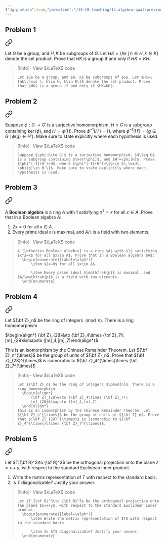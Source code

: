 ```yaml
---
{"dg-publish":true,"permalink":"/10-19-teaching/14-algebra-qual/previous-exams/algebra-qual-2025-01/","updated":"2025-03-17T08:59:37-07:00"}
---
```


## Problem 1


<div class="transclusion internal-embed is-loaded"><a class="markdown-embed-link" href="/10-19-teaching/14-algebra-qual/problem-from-past-exams/group-theory/product-of-two-subgroups/" aria-label="Open link"><svg xmlns="http://www.w3.org/2000/svg" width="24" height="24" viewBox="0 0 24 24" fill="none" stroke="currentColor" stroke-width="2" stroke-linecap="round" stroke-linejoin="round" class="svg-icon lucide-link"><path d="M10 13a5 5 0 0 0 7.54.54l3-3a5 5 0 0 0-7.07-7.07l-1.72 1.71"></path><path d="M14 11a5 5 0 0 0-7.54-.54l-3 3a5 5 0 0 0 7.07 7.07l1.71-1.71"></path></svg></a><div class="markdown-embed">




Let $G$ be a group, and $H, K$ be subgroups of $G$. Let $HK=\{hk\,\mid \, h\in H, k\in K\}$ denote the set product. Prove that $HK$ is a group if and only if $HK=KH$.

> [!info]- View $\LaTeX$ code
> ```
> Let $G$ be a group, and $H, K$ be subgroups of $G$. Let $HK=\{hk\,\mid \, h\in H, k\in K\}$ denote the set product. Prove that $HK$ is a group if and only if $HK=KH$.
> ```

</div></div>


## Problem 2


<div class="transclusion internal-embed is-loaded"><a class="markdown-embed-link" href="/10-19-teaching/14-algebra-qual/problem-from-past-exams/group-theory/preimage-of-a-subgroup/" aria-label="Open link"><svg xmlns="http://www.w3.org/2000/svg" width="24" height="24" viewBox="0 0 24 24" fill="none" stroke="currentColor" stroke-width="2" stroke-linecap="round" stroke-linejoin="round" class="svg-icon lucide-link"><path d="M10 13a5 5 0 0 0 7.54.54l3-3a5 5 0 0 0-7.07-7.07l-1.72 1.71"></path><path d="M14 11a5 5 0 0 0-7.54-.54l-3 3a5 5 0 0 0 7.07 7.07l1.71-1.71"></path></svg></a><div class="markdown-embed">




Suppose $\phi:G\to G'$ is a surjective homomorphism, $H\leq G$ is a subgroup containing $\ker(\phi)$, and $H'=\phi(H)$. Prove $\phi^{-1}(H')=H$, where $\phi^{-1}(H')=\{g\in G\,\mid\, \phi(g)\in H'\}$. Make sure to state explicitly where each hypothesis is used.

> [!info]- View $\LaTeX$ code
> ```
> Suppose $\phi:G\to G'$ is a surjective homomorphism, $H\leq G$ is a subgroup containing $\ker(\phi)$, and $H'=\phi(H)$. Prove $\phi^{-1}(H')=H$, where $\phi^{-1}(H')=\{g\in G\,\mid\, \phi(g)\in H'\}$. Make sure to state explicitly where each hypothesis is used.
> ```

</div></div>


## Problem 3


<div class="transclusion internal-embed is-loaded"><a class="markdown-embed-link" href="/10-19-teaching/14-algebra-qual/problem-from-past-exams/ring-theory/boolean-algebras/" aria-label="Open link"><svg xmlns="http://www.w3.org/2000/svg" width="24" height="24" viewBox="0 0 24 24" fill="none" stroke="currentColor" stroke-width="2" stroke-linecap="round" stroke-linejoin="round" class="svg-icon lucide-link"><path d="M10 13a5 5 0 0 0 7.54.54l3-3a5 5 0 0 0-7.07-7.07l-1.72 1.71"></path><path d="M14 11a5 5 0 0 0-7.54-.54l-3 3a5 5 0 0 0 7.07 7.07l1.71-1.71"></path></svg></a><div class="markdown-embed">




A **Boolean algebra** is a ring $A$ with $1$ satisfying $x^2=x$ for all $x\in A$. Prove that in a Boolean algebra $A$:
1. $2x=0$ for all $x\in A$.
2. Every prime ideal $\mathfrak{p}$ is maximal, and $A/\mathfrak{p}$ is a field with two elements.

> [!info]- View $\LaTeX$ code
> ```
> A {\bfseries Boolean algebra} is a ring $A$ with $1$ satisfying $x^2=x$ for all $x\in A$. Prove that in a Boolean algebra $A$:
> 	\begin{enumerate}[label=\alph*)]
> 		\item $2x=0$ for all $x\in A$.
> 		
> 		\item Every prime ideal $\mathfrak{p}$ is maximal, and $A/\mathfrak{p}$ is a field with two elements.
> 	\end{enumerate}
> ```

</div></div>


## Problem 4


<div class="transclusion internal-embed is-loaded"><a class="markdown-embed-link" href="/10-19-teaching/14-algebra-qual/problem-from-past-exams/ring-theory/group-of-units-of-a-product/" aria-label="Open link"><svg xmlns="http://www.w3.org/2000/svg" width="24" height="24" viewBox="0 0 24 24" fill="none" stroke="currentColor" stroke-width="2" stroke-linecap="round" stroke-linejoin="round" class="svg-icon lucide-link"><path d="M10 13a5 5 0 0 0 7.54.54l3-3a5 5 0 0 0-7.07-7.07l-1.72 1.71"></path><path d="M14 11a5 5 0 0 0-7.54-.54l-3 3a5 5 0 0 0 7.07 7.07l1.71-1.71"></path></svg></a><div class="markdown-embed">




Let ${\bf Z}_n$ be the ring of integers $\pmod{n}$. There is a ring homomorphism

$\begin{align*} {\bf Z}_{28}&\to {\bf Z}_4\times {\bf Z}_7\\ [m]_{28}&\mapsto ([m]_4,[m]_7)\end{align*}$

This is an isomorphism by the Chinese Remainder Theorem. Let ${\bf Z}_n^{\times}$ be the group of units of ${\bf Z}_n$. Prove that ${\bf Z}_{28}^{\times}$ is isomorphic to ${\bf Z}_4^{\times}\times {\bf Z}_7^{\times}$.

> [!info]- View $\LaTeX$ code
> ```
> Let ${\bf Z}_n$ be the ring of integers $\pmod{n}$. There is a ring homomorphism
> 	\begin{align*}
> 		{\bf Z}_{28}&\to {\bf Z}_4\times {\bf Z}_7\\
> 		[m]_{28}&\mapsto ([m]_4,[m]_7)
> 	\end{align*}
> This is an isomorphism by the Chinese Remainder Theorem. Let ${\bf Z}_n^{\times}$ be the group of units of ${\bf Z}_n$. Prove that ${\bf Z}_{28}^{\times}$ is isomorphic to ${\bf Z}_4^{\times}\times {\bf Z}_7^{\times}$.
> ```

</div></div>


## Problem 5


<div class="transclusion internal-embed is-loaded"><a class="markdown-embed-link" href="/10-19-teaching/14-algebra-qual/problem-from-past-exams/linear-algebra/projection-onto-a-plane/" aria-label="Open link"><svg xmlns="http://www.w3.org/2000/svg" width="24" height="24" viewBox="0 0 24 24" fill="none" stroke="currentColor" stroke-width="2" stroke-linecap="round" stroke-linejoin="round" class="svg-icon lucide-link"><path d="M10 13a5 5 0 0 0 7.54.54l3-3a5 5 0 0 0-7.07-7.07l-1.72 1.71"></path><path d="M14 11a5 5 0 0 0-7.54-.54l-3 3a5 5 0 0 0 7.07 7.07l1.71-1.71"></path></svg></a><div class="markdown-embed">




Let $T:{\bf R}^3\to {\bf R}^3$ be the orthogonal projection onto the plane $z=x+y$, with respect to the standard Euclidean inner product.
1. Write the matrix representation of $T$ with respect to the standard basis.
2. Is $T$ diagonalizable? Justify your answer.

> [!info]- View $\LaTeX$ code
> ```
> Let $T:{\bf R}^3\to {\bf R}^3$ be the orthogonal projection onto the plane $z=x+y$, with respect to the standard Euclidean inner product.
> 	\begin{enumerate}[label=\alph*)]
> 		\item Write the matrix representation of $T$ with respect to the standard basis.
> 		
> 		\item Is $T$ diagonalizable? Justify your answer.
> 	\end{enumerate}
> ```

</div></div>
